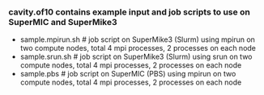### cavity.of10 contains example input and job scripts to use on SuperMIC and SuperMike3

- sample.mpirun.sh # job script on SuperMike3 (Slurm) using mpirun on two compute nodes, total 4 mpi processes, 2 processes on each node
- sample.srun.sh # job script on SuperMike3 (Slurm) using srun on two compute nodes, total 4 mpi processes, 2 processes on each node
- sample.pbs # job script on SuperMIC (PBS) using mpirun on two compute nodes, total 4 mpi processes, 2 processes on each node
